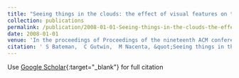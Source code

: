 ```yaml
---
title: "Seeing things in the clouds: the effect of visual features on tag cloud selections"
collection: publications
permalink: /publication/2008-01-01-Seeing-things-in-the-clouds-the-effect-of-visual-features-on-tag-cloud-selections
date: 2008-01-01
venue: 'In the proceedings of Proceedings of the nineteenth ACM conference on Hypertext and hypermedia, Pittsburgh, PA, USA, June 19-21, 2008'
citation: ' S Bateman,  C Gutwin,  M Nacenta, &quot;Seeing things in the clouds: the effect of visual features on tag cloud selections.&quot; In the proceedings of Proceedings of the nineteenth ACM conference on Hypertext and hypermedia, Pittsburgh, PA, USA, June 19-21, 2008, 2008.'
---
```

Use [Google Scholar](https://scholar.google.com/scholar?q=Seeing+things+in+the+clouds:+the+effect+of+visual+features+on+tag+cloud+selections){:target="_blank"} for full citation